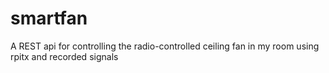 # smartfan
A REST api for controlling the radio-controlled ceiling fan in my room using rpitx and recorded signals 
